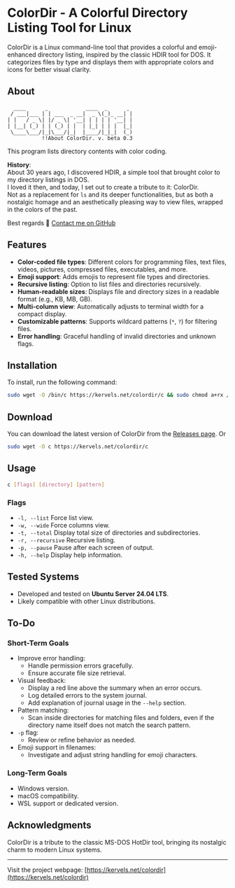 # ColorDir - A Colorful Directory Listing Tool for Linux

ColorDir is a Linux command-line tool that provides a colorful and emoji-enhanced directory listing, inspired by the classic HDIR tool for DOS. It categorizes files by type and displays them with appropriate colors and icons for better visual clarity.

## About

```
  ____      _            ____  _      _
 / ___|___ | | ___  _ __|  _ \(_)_ __| |
| |   / _ \| |/ _ \| '__| | | | | '__| |
| |__| (_) | | (_) | |  | |_| | | |  |_|
 \____\___/|_|\___/|_|  |____/|_|_|  (_)
           !!About ColorDir. v. beta 0.3
```

This program lists directory contents with color coding.

**History**:  
About 30 years ago, I discovered HDIR, a simple tool that brought color to my directory listings in DOS.  
I loved it then, and today, I set out to create a tribute to it: ColorDir.  
Not as a replacement for `ls` and its deeper functionalities, but as both a nostalgic homage and an aesthetically pleasing way to view files, wrapped in the colors of the past.

Best regards 💌 [Contact me on GitHub](https://github.com/Curvez)

## Features

- **Color-coded file types**: Different colors for programming files, text files, videos, pictures, compressed files, executables, and more.
- **Emoji support**: Adds emojis to represent file types and directories.
- **Recursive listing**: Option to list files and directories recursively.
- **Human-readable sizes**: Displays file and directory sizes in a readable format (e.g., KB, MB, GB).
- **Multi-column view**: Automatically adjusts to terminal width for a compact display.
- **Customizable patterns**: Supports wildcard patterns (`*`, `?`) for filtering files.
- **Error handling**: Graceful handling of invalid directories and unknown flags.

## Installation

To install, run the following command:

```bash
sudo wget -O /bin/c https://kervels.net/colordir/c && sudo chmod a+rx /bin/c
```

## Download

You can download the latest version of ColorDir from the [Releases page](https://github.com/CurveZ/Linux-ColorDir/releases/latest). Or
```bash
sudo wget -O c https://kervels.net/colordir/c
```

## Usage

```bash
c [flags] [directory] [pattern]
```

### Flags

- `-l, --list`       Force list view.
- `-w, --wide`       Force columns view.
- `-t, --total`      Display total size of directories and subdirectories.
- `-r, --recursive`  Recursive listing.
- `-p, --pause`      Pause after each screen of output.
- `-h, --help`       Display help information.

## Tested Systems

- Developed and tested on **Ubuntu Server 24.04 LTS**.  
- Likely compatible with other Linux distributions.

## To-Do

### Short-Term Goals

- Improve error handling:
  - Handle permission errors gracefully.
  - Ensure accurate file size retrieval.
- Visual feedback:
  - Display a red line above the summary when an error occurs.
  - Log detailed errors to the system journal.
  - Add explanation of journal usage in the `--help` section.
- Pattern matching:
  - Scan inside directories for matching files and folders, even if the directory name itself does not match the search pattern.
- `-p` flag:
  - Review or refine behavior as needed.
- Emoji support in filenames:
  - Investigate and adjust string handling for emoji characters.

### Long-Term Goals

- Windows version.
- macOS compatibility.
- WSL support or dedicated version.


## Acknowledgments

ColorDir is a tribute to the classic MS-DOS HotDir tool, bringing its nostalgic charm to modern Linux systems.

---

Visit the project webpage: [https://kervels.net/colordir](https://kervels.net/colordir)